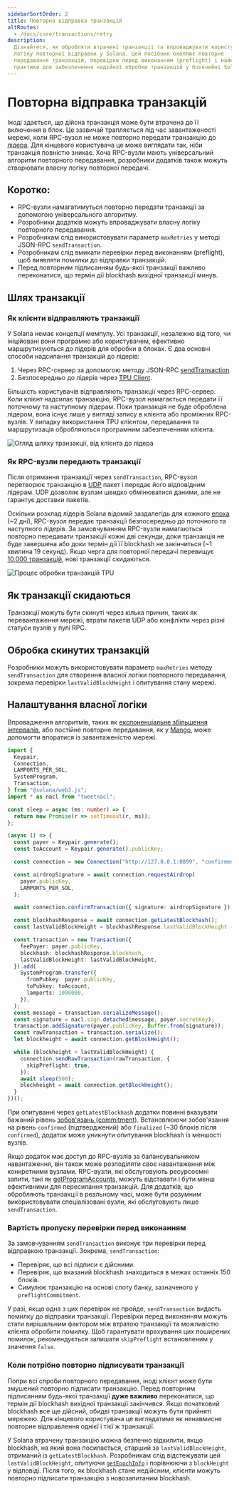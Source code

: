 ```yaml
---
sidebarSortOrder: 2
title: Повторна відправка транзакцій
altRoutes:
  - /docs/core/transactions/retry
description:
  Дізнайтеся, як обробляти втрачені транзакції та впроваджувати користувацьку
  логіку повторної відправки у Solana. Цей посібник охоплює повторне
  передавання транзакцій, перевірки перед виконанням (preflight) і найкращі
  практики для забезпечення надійної обробки транзакцій у блокчейні Solana.
---
```


# Повторна відправка транзакцій

Іноді здається, що дійсна транзакція може бути втрачена до її включення в блок. Це зазвичай трапляється під час завантаженості мережі, коли RPC-вузол не може повторно передати транзакцію до [лідера](/docs/terminology.md#leader). Для кінцевого користувача це може виглядати так, ніби транзакція повністю зникає. Хоча RPC-вузли мають універсальний алгоритм повторного передавання, розробники додатків також можуть створювати власну логіку повторної передачі.

## Коротко:

- RPC-вузли намагатимуться повторно передати транзакції за допомогою універсального алгоритму.
- Розробники додатків можуть впроваджувати власну логіку повторного передавання.
- Розробникам слід використовувати параметр `maxRetries` у методі JSON-RPC `sendTransaction`.
- Розробникам слід вмикати перевірки перед виконанням (preflight), щоб виявляти помилки до відправки транзакцій.
- Перед повторним підписанням будь-якої транзакції важливо переконатися, що термін дії blockhash вихідної транзакції минув.

## Шлях транзакції

### Як клієнти відправляють транзакції

У Solana немає концепції мемпулу. Усі транзакції, незалежно від того, чи ініційовані вони програмно або користувачем, ефективно маршрутизуються до лідерів для обробки в блоках. Є два основні способи надсилання транзакцій до лідерів:

1. Через RPC-сервер за допомогою методу JSON-RPC [sendTransaction](/docs/rpc/http/sendTransaction.mdx).
2. Безпосередньо до лідерів через [TPU Client](https://docs.rs/solana-client/latest/solana_client/tpu_client/index.html).

Більшість користувачів відправляють транзакції через RPC-сервер. Коли клієнт надсилає транзакцію, RPC-вузол намагається передати її поточному та наступному лідерам. Поки транзакція не буде оброблена лідером, вона існує лише у вигляді запису в клієнта або проміжних RPC-вузлів. У випадку використання TPU клієнтом, передавання та маршрутизація обробляються програмним забезпеченням клієнта.

![Огляд шляху транзакції, від клієнта до лідера](/assets/docs/rt-tx-journey.png)

### Як RPC-вузли передають транзакції

Після отримання транзакції через `sendTransaction`, RPC-вузол перетворює транзакцію в [UDP](https://uk.wikipedia.org/wiki/UDP) пакет і передає його відповідним лідерам. UDP дозволяє вузлам швидко обмінюватися даними, але не гарантує доставки пакетів.

Оскільки розклад лідерів Solana відомий заздалегідь для кожного [епоха](/docs/terminology.md#epoch) (~2 дні), RPC-вузол передає транзакції безпосередньо до поточного та наступного лідерів. За замовчуванням RPC-вузли намагаються повторно передавати транзакції кожні дві секунди, доки транзакція не буде завершена або доки термін дії її blockhash не закінчиться (~1 хвилина 19 секунд). Якщо черга для повторної передачі перевищує [10,000 транзакцій](https://github.com/solana-labs/solana/blob/bfbbc53dac93b3a5c6be9b4b65f679fdb13e41d9/send-transaction-service/src/send_transaction_service.rs#L20), нові транзакції скидаються. 

![Процес обробки транзакцій TPU](/assets/docs/rt-tpu-jito-labs.png)

## Як транзакції скидаються

Транзакції можуть бути скинуті через кілька причин, таких як перевантаження мережі, втрати пакетів UDP або конфлікти через різні статуси вузлів у пулі RPC.

## Обробка скинутих транзакцій

Розробники можуть використовувати параметр `maxRetries` методу `sendTransaction` для створення власної логіки повторного передавання, зокрема перевірки `lastValidBlockHeight` і опитування стану мережі.

## Налаштування власної логіки

Впровадження алгоритмів, таких як [експоненціальне збільшення інтервалів](https://uk.wikipedia.org/wiki/Експоненційне_зростання), або постійне повторне передавання, як у [Mango](https://github.com/blockworks-foundation/mango-ui/blob/b6abfc6c13b71fc17ebbe766f50b8215fa1ec54f/src/utils/send.tsx#L713), може допомогти впоратися із завантаженістю мережі.

```ts
import {
  Keypair,
  Connection,
  LAMPORTS_PER_SOL,
  SystemProgram,
  Transaction,
} from "@solana/web3.js";
import * as nacl from "tweetnacl";

const sleep = async (ms: number) => {
  return new Promise(r => setTimeout(r, ms));
};

(async () => {
  const payer = Keypair.generate();
  const toAccount = Keypair.generate().publicKey;

  const connection = new Connection("http://127.0.0.1:8899", "confirmed");

  const airdropSignature = await connection.requestAirdrop(
    payer.publicKey,
    LAMPORTS_PER_SOL,
  );

  await connection.confirmTransaction({ signature: airdropSignature });

  const blockhashResponse = await connection.getLatestBlockhash();
  const lastValidBlockHeight = blockhashResponse.lastValidBlockHeight - 150;

  const transaction = new Transaction({
    feePayer: payer.publicKey,
    blockhash: blockhashResponse.blockhash,
    lastValidBlockHeight: lastValidBlockHeight,
  }).add(
    SystemProgram.transfer({
      fromPubkey: payer.publicKey,
      toPubkey: toAccount,
      lamports: 1000000,
    }),
  );
  const message = transaction.serializeMessage();
  const signature = nacl.sign.detached(message, payer.secretKey);
  transaction.addSignature(payer.publicKey, Buffer.from(signature));
  const rawTransaction = transaction.serialize();
  let blockheight = await connection.getBlockHeight();

  while (blockheight < lastValidBlockHeight) {
    connection.sendRawTransaction(rawTransaction, {
      skipPreflight: true,
    });
    await sleep(500);
    blockheight = await connection.getBlockHeight();
  }
})();
```

При опитуванні через `getLatestBlockhash` додатки повинні вказувати бажаний рівень [зобов'язань (commitment)](/docs/rpc/index.mdx#configuring-state-commitment). Встановлюючи зобов'язання на рівень `confirmed` (підтверджений) або `finalized` (~30 блоків після `confirmed`), додаток може уникнути опитування blockhash із меншості вузлів.

Якщо додаток має доступ до RPC-вузлів за балансувальником навантаження, він також може розподіляти своє навантаження між конкретними вузлами. RPC-вузли, які обслуговують ресурсоємні запити, такі як 
[getProgramAccounts](/content/guides/javascript/get-program-accounts.md), можуть відставати і бути менш ефективними для пересилання транзакцій. Для додатків, що обробляють транзакції в реальному часі, може бути розумним використовувати спеціалізовані вузли, які обслуговують лише `sendTransaction`.

### Вартість пропуску перевірки перед виконанням

За замовчуванням `sendTransaction` виконує три перевірки перед відправкою транзакції. Зокрема, `sendTransaction`:

- Перевіряє, що всі підписи є дійсними.
- Перевіряє, що вказаний blockhash знаходиться в межах останніх 150 блоків.
- Симулює транзакцію на основі слоту банку, зазначеного у `preflightCommitment`.

У разі, якщо одна з цих перевірок не пройде, `sendTransaction` видасть помилку до відправки транзакції. Перевірки перед виконанням можуть стати вирішальним фактором між втратою транзакції та можливістю клієнта обробити помилку. Щоб гарантувати врахування цих поширених помилок, рекомендується залишати `skipPreflight` встановленим у значення `false`.

### Коли потрібно повторно підписувати транзакції

Попри всі спроби повторного передавання, іноді клієнт може бути змушений повторно підписати транзакцію. Перед повторним підписанням будь-якої транзакції **дуже важливо** переконатися, що термін дії blockhash вихідної транзакції закінчився. Якщо початковий blockhash все ще дійсний, обидві транзакції можуть бути прийняті мережею. Для кінцевого користувача це виглядатиме як ненавмисне повторне відправлення однієї і тієї ж транзакції.

У Solana втрачену транзакцію можна безпечно відхилити, якщо blockhash, на який вона посилається, старший за `lastValidBlockHeight`, отриманий із 
`getLatestBlockhash`. Розробникам слід відстежувати цей `lastValidBlockHeight`, опитуючи 
[`getEpochInfo`](/docs/rpc/http/getEpochInfo.mdx) і порівнюючи з `blockHeight` у відповіді. Після того, як blockhash стане недійсним, клієнти можуть повторно підписати транзакцію з новозапитаним blockhash.

